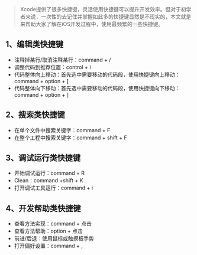 > Xcode提供了很多快捷键，灵活使用快捷键可以提升开发效率。但对于初学者来说，一次性的去记住并掌握如此多的快捷键显然是不现实的，本文就是来帮助大家了解在iOS开发过程中，使用最频繁的一些快捷键。

1、编辑类快捷键
---------------

-   注释掉某行/取消注释某行：command + /
-   调整代码到推荐位置：control + i
-   代码整体向上移动：首先选中需要移动的代码段，使用快捷键向上移动：command + option + \[
-   代码整体向下移动：首先选中需要移动的代码段，使用快捷键向下移动：command + option + \]

2、搜索类快捷键
---------------

-   在单个文件中搜索关键字：command + F
-   在整个工程中搜索关键字：command + shift + F

3、调试运行类快捷键
-------------------

-   开始调试运行：command + R
-   Clean：command +shift + K
-   打开调试工具运行：command + i

4、开发帮助类快捷键
-------------------

-   查看方法实现：command + 点击
-   查看方法帮助：option + 点击
-   前进/后退：使用鼠标或触摸板手势
-   打开偏好设置：command + ,



